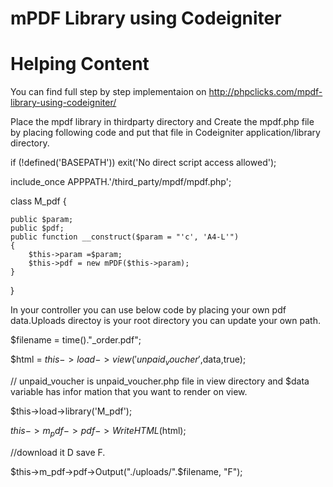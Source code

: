 # mPDF Library using Codeigniter

# Helping Content

You can find full step by step implementaion on http://phpclicks.com/mpdf-library-using-codeigniter/ 

Place the mpdf library in thirdparty directory and Create the mpdf.php file by placing following code and put that file in Codeigniter application/library directory.

if (!defined('BASEPATH')) exit('No direct script access allowed');

include_once APPPATH.'/third_party/mpdf/mpdf.php';

class M_pdf {

    public $param;
    public $pdf;
    public function __construct($param = "'c', 'A4-L'")
    {
        $this->param =$param;
        $this->pdf = new mPDF($this->param);
    }
}


In your controller you can use below code by placing your own pdf data.Uploads directoy is your root directory you can update your own path.

$filename = time()."_order.pdf";

$html = $this->load->view('unpaid_voucher',$data,true); 

// unpaid_voucher is unpaid_voucher.php file in view directory and $data variable has infor mation that you want to render on view.

 $this->load->library('M_pdf');
 
 $this->m_pdf->pdf->WriteHTML($html);
 
 //download it D save F.
 
 $this->m_pdf->pdf->Output("./uploads/".$filename, "F"); 
